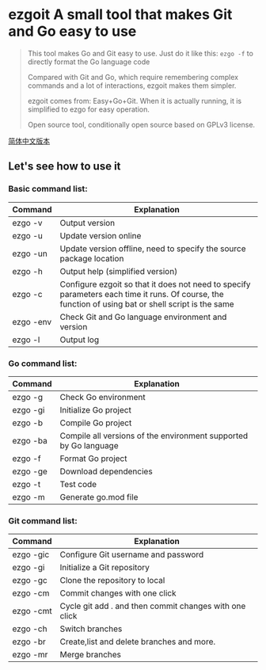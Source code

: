 # ezgoit A small tool that makes Git and Go easy to use

> This tool makes Go and Git easy to use. Just do it like this: `ezgo -f` to directly format the Go language code
>
> Compared with Git and Go, which require remembering complex commands and a lot of interactions, ezgoit makes them simpler.
>
> ezgoit comes from: Easy+Go+Git. When it is actually running, it is simplified to ezgo for easy operation.
>
> Open source tool, conditionally open source based on GPLv3 license.

[简体中文版本](读我.md)

## Let's see how to use it

### Basic command list:

| Command | Explanation |
| --------- | ------------------------------------------------------------ |
| ezgo -v | Output version |
| ezgo -u | Update version online |
| ezgo -un | Update version offline, need to specify the source package location |
| ezgo -h | Output help (simplified version) |
| ezgo -c | Configure ezgoit so that it does not need to specify parameters each time it runs. Of course, the function of using bat or shell script is the same |
| ezgo -env | Check Git and Go language environment and version |
| ezgo -l | Output log |

### Go command list:

| Command | Explanation |
| -------- | -------------------------------- |
| ezgo -g | Check Go environment |
| ezgo -gi | Initialize Go project |
| ezgo -b | Compile Go project |
| ezgo -ba | Compile all versions of the environment supported by Go language |
| ezgo -f | Format Go project |
| ezgo -ge | Download dependencies |
| ezgo -t | Test code |
| ezgo -m | Generate go.mod file |

### Git command list:

| Command | Explanation |
| --------- | ----------------------------- |
| ezgo -gic | Configure Git username and password |
| ezgo -gi | Initialize a Git repository |
| ezgo -gc | Clone the repository to local |
| ezgo -cm | Commit changes with one click |
| ezgo -cmt | Cycle git add . and then commit changes with one click |
| ezgo -ch | Switch branches |
| ezgo -br | Create,list and delete branches and more. |
| ezgo -mr | Merge branches |
